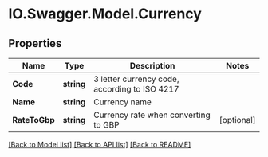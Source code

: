 # IO.Swagger.Model.Currency
## Properties

Name | Type | Description | Notes
------------ | ------------- | ------------- | -------------
**Code** | **string** | 3 letter currency code, according to ISO 4217 | 
**Name** | **string** | Currency name | 
**RateToGbp** | **string** | Currency rate when converting to GBP | [optional] 

[[Back to Model list]](../README.md#documentation-for-models) [[Back to API list]](../README.md#documentation-for-api-endpoints) [[Back to README]](../README.md)

